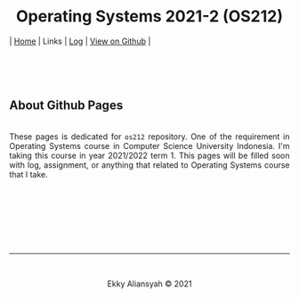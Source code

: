 <h1 style="text-align: center"> Operating Systems 2021-2 (OS212) </h1>

| <a href="/os212/index.md">Home</a> | Links | <a href="/os212/TXT/mylog.txt" target="_blank">Log</a> | <a href="https://github.com/ealiansyah/os212" target="_blank">View on Github</a> |

<div style="text-align: justify">
    <br>
    <br>
    <br>
    <h2>About Github Pages</h2>
    <br>
    These pages is dedicated for <code>os212</code> repository. One of the requirement in Operating Systems
    course in Computer Science University Indonesia. I'm taking this course in year 2021/2022 term 1.
    This pages will be filled soon with log, assignment, or anything that related to 
    Operating Systems course that I take.
    <br>
    <br>
    <br>
    <br>
    <br>
    <br>
    <br>
    <br>
</div>

---

<br>

<p align="center">
    Ekky Aliansyah &copy; 2021
</p>

